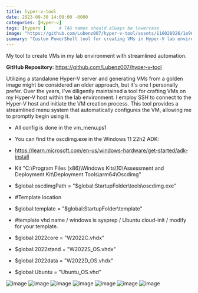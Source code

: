 ```yaml
---
title: hyper-v-tool 
date: 2023-09-30 14:00:00 -0000
categories: [Hyper-v]
tags: [hyperv ]     # TAG names should always be lowercase
image: "https://github.com/Lubenz007/hyper-v-tool/assets/116028026/1e961bfd-aa70-41c3-96dd-6740f175d03b"
summary: "Custom PowerShell tool for creating VMs in Hyper-V lab environment using golden images with automated SSH-based deployment and menu system."
---
```


My tool to create VMs in my lab environment with streamlined automation.

**GitHub Repository:** https://github.com/Lubenz007/hyper-v-tool

<!--more-->

Utilizing a standalone Hyper-V server and generating VMs from a golden image might be considered an older approach, but it's one I personally prefer. Over the years, I've diligently maintained a tool for crafting VMs on my Hyper-V host within the lab environment. I employ SSH to connect to the Hyper-V host and initiate the VM creation process. This tool provides a streamlined menu system that automatically configures the VM, allowing me to promptly begin using it.
* All config is done in the vm_menu.ps1
 
-  You can find the oscdimg.exe in the Windows 11 22h2 ADK: 
-  https://learn.microsoft.com/en-us/windows-hardware/get-started/adk-install 
-  Kit "C:\Program Files (x86)\Windows Kits\10\Assessment and Deployment Kit\Deployment Tools\arm64\Oscdimg"
 
- $global:oscdimgPath = "$global:StartupFolder\tools\oscdimg.exe"

- #Template location
- $global:template = "$global:StartupFolder\template"

- #template vhd name / windows is sysprep / Ubuntu cloud-init / modify for your template.
- $global:2022core = "W2022C.vhdx"
- $global:2022stand = "W2022S_OS.vhdx"
- $global:2022data = "W2022D_OS.vhdx"
- $global:Ubuntu = "Ubuntu_OS.vhd"

![image](https://github.com/Lubenz007/hyper-v-tool/assets/116028026/1e961bfd-aa70-41c3-96dd-6740f175d03b)
![image](https://github.com/Lubenz007/hyper-v-tool/assets/116028026/24f16f37-738a-4a17-a990-238896e9bcb3)
![image](https://github.com/Lubenz007/hyper-v-tool/assets/116028026/ac87298b-dd9d-4d1c-8d06-3db92c6105bf)
![image](https://github.com/Lubenz007/hyper-v-tool/assets/116028026/817222df-cee3-40ee-8a39-740abea0b3d5)
![image](https://github.com/Lubenz007/hyper-v-tool/assets/116028026/4e5d853f-7b6e-47ef-9827-2b0f67573578)
![image](https://github.com/Lubenz007/hyper-v-tool/assets/116028026/9ec272c6-86e3-4c96-8b13-41ae1f15b132)
![image](https://github.com/Lubenz007/hyper-v-tool/assets/116028026/b69fe441-64d9-4d7a-85b6-c7e80df0796a)